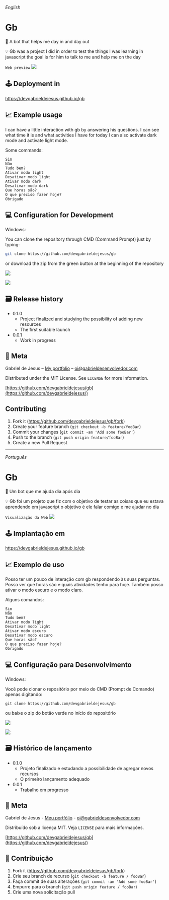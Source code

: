 _English_

# Gb

🤖 A bot that helps me day in and day out

💡 Gb was a project I did in order to test the things I was learning in javascript the goal is for him to talk to me and help me on the day

`Web preview`
![](assets/web-preview.gif)

## 🕹 Deployment in
https://devgabrieldejesus.github.io/gb

## 📈 Example usage

I can have a little interaction with gb by answering his questions. I can see what time it is and what activities I have for today I can also activate dark mode and activate light mode.

Some commands:

```
Sim
Não
Tudo bem?
Ativar modo light
Desativar modo light
Ativar modo dark
Desativar modo dark
Que horas são?
O que preciso fazer hoje?
Obrigado
```

## 💻 Configuration for Development

Windows:

You can clone the repository through CMD (Command Prompt) just by typing:

```sh
git clone https://github.com/devgabrieldejesus/gb
```

or download the zip from the green button at the beginning of the repository

![](assets/clone.png)

![](assets/clone-zip.png)

## 🗃 Release history

* 0.1.0
    * Project finalized and studying the possibility of adding new resources
    * The first suitable launch
* 0.0.1
    * Work in progress

## 📝 Meta

Gabriel de Jesus – [My portfolio](https://www.gabrieldesenvolvedor.com/) – oi@gabrieldesenvolvedor.com

Distributed under the MIT License. See `LICENSE` for more information.

[https://github.com/devgabrieldejesus/gb](https://github.com/devgabrieldejesus/)

## Contributing

1. Fork it (<https://github.com/devgabrieldejesus/gb/fork>)
2. Create your feature branch (`git checkout -b feature/fooBar`)
3. Commit your changes (`git commit -am 'Add some fooBar'`)
4. Push to the branch (`git push origin feature/fooBar`)
5. Create a new Pull Request

---

_Português_

# Gb

🤖 Um bot que me ajuda dia após dia

💡 Gb foi um projeto que fiz com o objetivo de testar as coisas que eu estava aprendendo em javascript o objetivo é ele falar comigo e me ajudar no dia

`Visualização da Web`
![](assets/web-preview.gif)

## 🕹 Implantação em
https://devgabrieldejesus.github.io/gb

## 📈 Exemplo de uso

Posso ter um pouco de interação com gb respondendo às suas perguntas. Posso ver que horas são e quais atividades tenho para hoje. Também posso ativar o modo escuro e o modo claro.

Alguns comandos:

```
Sim
Não
Tudo bem?
Ativar modo light
Desativar modo light
Ativar modo escuro
Desativar modo escuro
Que horas são?
O que preciso fazer hoje?
Obrigado
```

## 💻 Configuração para Desenvolvimento

Windows:

Você pode clonar o repositório por meio do CMD (Prompt de Comando) apenas digitando:

```
git clone https://github.com/devgabrieldejesus/gb
```

ou baixe o zip do botão verde no início do repositório

![](assets/clone.png)

![](assets/clone-zip.png)

## 🗃 Histórico de lançamento

* 0.1.0
    * Projeto finalizado e estudando a possibilidade de agregar novos recursos
    * O primeiro lançamento adequado
* 0.0.1
    * Trabalho em progresso

## 📝 Meta

Gabriel de Jesus - [Meu portfólio](https://www.gabrieldesenvolvedor.com/) - oi@gabrieldesenvolvedor.com

Distribuído sob a licença MIT. Veja `LICENSE` para mais informações.

[https://github.com/devgabrieldejesus/gb](https://github.com/devgabrieldejesus/)

## 🚀 Contribuição

1. Fork it (<https://github.com/devgabrieldejesus/gb/fork>)
2. Crie seu branch de recurso (`git checkout -b feature / fooBar`)
3. Faça commit de suas alterações (`git commit -am 'Add some fooBar'`)
4. Empurre para o branch (`git push origin feature / fooBar`)
5. Crie uma nova solicitação pull
